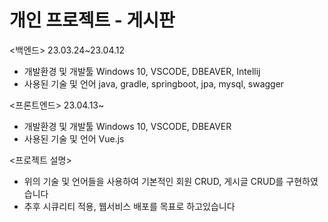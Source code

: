 # 개인 프로젝트 - 게시판

<백엔드> 23.03.24~23.04.12  
- 개발환경 및 개발툴 
Windows 10, VSCODE, DBEAVER, Intellij
- 사용된 기술 및 언어 
java, gradle, springboot, jpa, mysql, swagger

<프론트엔드> 23.04.13~
- 개발환경 및 개발툴 
Windows 10, VSCODE, DBEAVER
- 사용된 기술 및 언어 
Vue.js

<프로젝트 설명>
- 위의 기술 및 언어들을 사용하여 기본적인 회원 CRUD, 게시글 CRUD를 구현하였습니다
- 추후 시큐리티 적용, 웹서비스 배포를 목표로 하고있습니다
